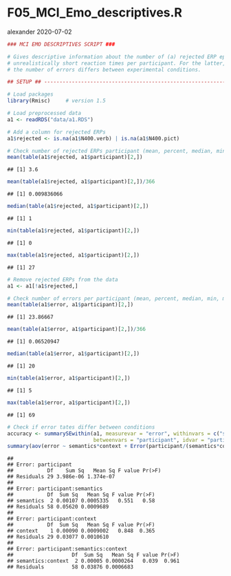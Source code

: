 F05\_MCI\_Emo\_descriptives.R
================
alexander
2020-07-02

``` r
### MCI EMO DESCRIPTIVES SCRIPT ###

# Gives descriptive information about the number of (a) rejected ERP epochs and (b) errors or
# unrealistically short reaction times per participant. For the latter, an ANOVA also checks whether
# the number of errors differs between experimental conditions.

## SETUP ## ---------------------------------------------------------------------------------------

# Load packages
library(Rmisc)     # version 1.5

# Load preprocessed data
a1 <- readRDS("data/a1.RDS")

# Add a column for rejected ERPs
a1$rejected <- is.na(a1$N400.verb) | is.na(a1$N400.pict)

# Check number of rejected ERPs participant (mean, percent, median, min, max)
mean(table(a1$rejected, a1$participant)[2,])
```

    ## [1] 3.6

``` r
mean(table(a1$rejected, a1$participant)[2,])/366
```

    ## [1] 0.009836066

``` r
median(table(a1$rejected, a1$participant)[2,])
```

    ## [1] 1

``` r
min(table(a1$rejected, a1$participant)[2,])
```

    ## [1] 0

``` r
max(table(a1$rejected, a1$participant)[2,])
```

    ## [1] 27

``` r
# Remove rejected ERPs from the data
a1 <- a1[!a1$rejected,]

# Check number of errors per participant (mean, percent, median, min, max)
mean(table(a1$error, a1$participant)[2,])
```

    ## [1] 23.86667

``` r
mean(table(a1$error, a1$participant)[2,])/366
```

    ## [1] 0.06520947

``` r
median(table(a1$error, a1$participant)[2,])
```

    ## [1] 20

``` r
min(table(a1$error, a1$participant)[2,])
```

    ## [1] 5

``` r
max(table(a1$error, a1$participant)[2,])
```

    ## [1] 69

``` r
# Check if error tates differ between conditions
accuracy <- summarySEwithin(a1, measurevar = "error", withinvars = c("semantics", "context"),
                            betweenvars = "participant", idvar = "participant", na.rm = TRUE)
summary(aov(error ~ semantics*context + Error(participant/(semantics*context)), data = accuracy))
```

    ## 
    ## Error: participant
    ##           Df    Sum Sq   Mean Sq F value Pr(>F)
    ## Residuals 29 3.986e-06 1.374e-07               
    ## 
    ## Error: participant:semantics
    ##           Df  Sum Sq   Mean Sq F value Pr(>F)
    ## semantics  2 0.00107 0.0005335   0.551   0.58
    ## Residuals 58 0.05620 0.0009689               
    ## 
    ## Error: participant:context
    ##           Df  Sum Sq   Mean Sq F value Pr(>F)
    ## context    1 0.00090 0.0009002   0.848  0.365
    ## Residuals 29 0.03077 0.0010610               
    ## 
    ## Error: participant:semantics:context
    ##                   Df  Sum Sq   Mean Sq F value Pr(>F)
    ## semantics:context  2 0.00005 0.0000264   0.039  0.961
    ## Residuals         58 0.03876 0.0006683
